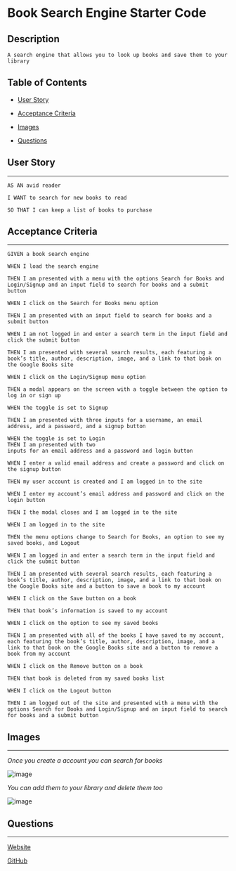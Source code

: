 # Book Search Engine Starter Code

## Description

    A search engine that allows you to look up books and save them to your library

## Table of Contents

- [User Story](#user-story)

- [Acceptance Criteria](#acceptance-criteria)

- [Images](#images)

- [Questions](#questions)

## User Story

---

    AS AN avid reader

    I WANT to search for new books to read

    SO THAT I can keep a list of books to purchase

## Acceptance Criteria

---

    GIVEN a book search engine

    WHEN I load the search engine

    THEN I am presented with a menu with the options Search for Books and Login/Signup and an input field to search for books and a submit button

    WHEN I click on the Search for Books menu option

    THEN I am presented with an input field to search for books and a submit button

    WHEN I am not logged in and enter a search term in the input field and click the submit button

    THEN I am presented with several search results, each featuring a book’s title, author, description, image, and a link to that book on the Google Books site

    WHEN I click on the Login/Signup menu option

    THEN a modal appears on the screen with a toggle between the option to log in or sign up

    WHEN the toggle is set to Signup

    THEN I am presented with three inputs for a username, an email address, and a password, and a signup button

    WHEN the toggle is set to Login
    THEN I am presented with two
    inputs for an email address and a password and login button

    WHEN I enter a valid email address and create a password and click on the signup button

    THEN my user account is created and I am logged in to the site

    WHEN I enter my account’s email address and password and click on the login button

    THEN I the modal closes and I am logged in to the site

    WHEN I am logged in to the site

    THEN the menu options change to Search for Books, an option to see my saved books, and Logout

    WHEN I am logged in and enter a search term in the input field and click the submit button

    THEN I am presented with several search results, each featuring a book’s title, author, description, image, and a link to that book on the Google Books site and a button to save a book to my account

    WHEN I click on the Save button on a book

    THEN that book’s information is saved to my account

    WHEN I click on the option to see my saved books

    THEN I am presented with all of the books I have saved to my account, each featuring the book’s title, author, description, image, and a link to that book on the Google Books site and a button to remove a book from my account

    WHEN I click on the Remove button on a book

    THEN that book is deleted from my saved books list

    WHEN I click on the Logout button

    THEN I am logged out of the site and presented with a menu with the options Search for Books and Login/Signup and an input field to search for books and a submit button

## Images

---

_Once you create a account you can search for books_

![image](./Assets/BookMain.gif)

_You can add them to your library and delete them too_

![image](./Assets/Book%20Library%20.gif)

## Questions

---

[Website](https://favoritebookyay.herokuapp.com/)

[GitHub](https://github.com/)
